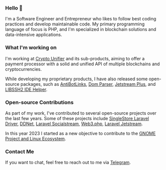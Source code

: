 ### Hello 👋

I'm a Software Engineer and Entrepreneur who likes to follow best coding practices and develop maintainable code. My primary programming language of focus is PHP, and I'm specialized in blockchain solutions and data-intensive applications.

### What I'm working on

I'm working at [Crypto Unifier](https://cryptounifier.io/) and its sub-products, aiming to offer a payment processor with a solid and unified API of multiple blockchains and cryptocurrencies.

While developing my proprietary products, I have also released some open-source packages, such as [AntiBotLinks](https://github.com/srdante/antibotlinks), [Dom Parser](https://github.com/srdante/dom-parser), [Jetstream Plus](https://github.com/cryptounifier/jetstream-plus), and [LIBSSH2 IDE Helper](https://github.com/srdante/libssh2-ide-helper).


### Open-source Contributions 

As part of my work, I've contributed to several open-source projects over the last few years. Some of these projects include [SingleStore Laravel Driver](https://github.com/singlestore-labs/singlestoredb-laravel-driver), [DDNet](https://github.com/ddnet/ddnet), [Laravel Socialstream](https://github.com/joelbutcher/socialstream), [Web3.php](https://github.com/web3p/web3.php), [Laravel Jetstream](https://github.com/laravel/jetstream).

In this year 2023 I started as a new objective to contribute to the [GNOME Project and Linux Ecosystem]().

### Contact Me

If you want to chat, feel free to reach out to me via [Telegram](https://t.me/miguilimbr).
